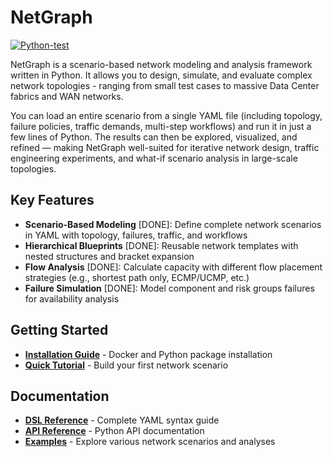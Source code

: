 # NetGraph

[![Python-test](https://github.com/networmix/NetGraph/actions/workflows/python-test.yml/badge.svg?branch=main)](https://github.com/networmix/NetGraph/actions/workflows/python-test.yml)

NetGraph is a scenario-based network modeling and analysis framework written in Python. It allows you to design, simulate, and evaluate complex network topologies - ranging from small test cases to massive Data Center fabrics and WAN networks.

You can load an entire scenario from a single YAML file (including topology, failure policies, traffic demands, multi-step workflows) and run it in just a few lines of Python. The results can then be explored, visualized, and refined — making NetGraph well-suited for iterative network design, traffic engineering experiments, and what-if scenario analysis in large-scale topologies.

## Key Features

- **Scenario-Based Modeling** [DONE]: Define complete network scenarios in YAML with topology, failures, traffic, and workflows
- **Hierarchical Blueprints** [DONE]: Reusable network templates with nested structures and bracket expansion
- **Flow Analysis** [DONE]: Calculate capacity with different flow placement strategies (e.g., shortest path only, ECMP/UCMP, etc.)
- **Failure Simulation** [DONE]: Model component and risk groups failures for availability analysis

## Getting Started

- **[Installation Guide](getting-started/installation.md)** - Docker and Python package installation
- **[Quick Tutorial](getting-started/tutorial.md)** - Build your first network scenario

## Documentation

- **[DSL Reference](reference/dsl.md)** - Complete YAML syntax guide
- **[API Reference](reference/api.md)** - Python API documentation
- **[Examples](examples/)** - Explore various network scenarios and analyses
